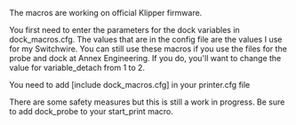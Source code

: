 The macros are working on official Klipper firmware.

You first need to enter the parameters for the dock variables in dock_macros.cfg. The values that are in the config file are the values I use for my Switchwire. You can still use these macros if you use the files for the probe and dock at Annex Engineering. If you do, you'll want to change the value for variable_detach from 1 to 2.

You need to add [include dock_macros.cfg] in your printer.cfg file

There are some safety measures but this is still a work in progress. Be sure to add dock_probe to your start_print macro.
